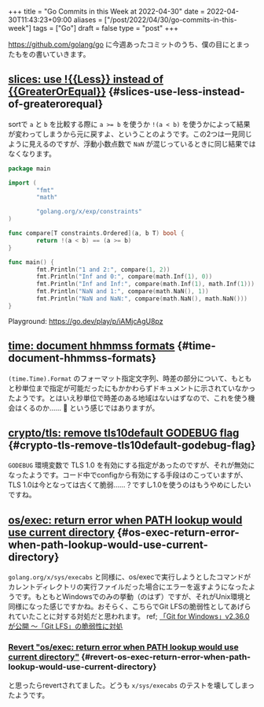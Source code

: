 +++
title = "Go Commits in this Week at 2022-04-30"
date = 2022-04-30T11:43:23+09:00
aliases = ["/post/2022/04/30/go-commits-in-this-week"]
tags = ["Go"]
draft = false
type = "post"
+++

<https://github.com/golang/go> に今週あったコミットのうち、僕の目にとまったもをの書いていきます。


## [slices: use !{{Less}} instead of {{GreaterOrEqual}}](https://github.com/golang/go/commit/415e3fd8a6e62d7e9cf7d0c995518179dc0b7723) {#slices-use-less-instead-of-greaterorequal}

sortで `a` と `b` を比較する際に `a >= b` を使うか `!(a < b)` を使うかによって結果が変わってしまうから元に戻すよ、ということのようです。この2つは一見同じように見えるのですが、浮動小数点数で `NaN` が混じっているときに同じ結果ではなくなります。

```go
package main

import (
        "fmt"
        "math"

        "golang.org/x/exp/constraints"
)

func compare[T constraints.Ordered](a, b T) bool {
        return !(a < b) == (a >= b)
}

func main() {
        fmt.Println("1 and 2:", compare(1, 2))
        fmt.Println("Inf and 0:", compare(math.Inf(1), 0))
        fmt.Println("Inf and Inf:", compare(math.Inf(1), math.Inf(1)))
        fmt.Println("NaN and 1:", compare(math.NaN(), 1))
        fmt.Println("NaN and NaN:", compare(math.NaN(), math.NaN()))
}
```

Playground: <https://go.dev/play/p/iAMjcAgU8pz>


## [time: document hhmmss formats](https://github.com/golang/go/commit/24b570354caee33d4fb3934ce7ef1cc97fb403fd) {#time-document-hhmmss-formats}

`(time.Time).Format` のフォーマット指定文字列、時差の部分について、もともと秒単位まで指定が可能だったにもかかわらずドキュメントに示されていなかったようです。とはいえ秒単位で時差のある地域はないはずなので、これを使う機会はくるのか…… :thinking: という感じではありますが。


## [crypto/tls: remove tls10default GODEBUG flag](https://github.com/golang/go/commit/f0ee7fda636408b4f04ca3f3b11788f662c90610) {#crypto-tls-remove-tls10default-godebug-flag}

`GODEBUG` 環境変数で TLS 1.0 を有効にする指定があったのですが、それが無効になったようです。コード中でconfigから有効にする手段はのこっていますが、TLS 1.0は今となっては古くて脆弱……？ですし1.0を使うのはもうやめにしたいですね。


## [os/exec: return error when PATH lookup would use current directory](https://github.com/golang/go/commit/3ce203db80cd1f320f0c597123b918c3b3bb0449) {#os-exec-return-error-when-path-lookup-would-use-current-directory}

`golang.org/x/sys/execabs` と同様に、os/execで実行しようとしたコマンドがカレントディレクトリの実行ファイルだった場合にエラーを返すようになったようです。もともとWindowsでのみの挙動（のはず）ですが、それがUnix環境と同様になった感じですかね。おそらく、こちらでGit LFSの脆弱性としてあげられていたことに対する対処だと思われます。
ref; [「Git for Windows」v2.36.0が公開 ～「Git LFS」の脆弱性に対処](https://forest.watch.impress.co.jp/docs/news/1404405.html)


### [Revert "os/exec: return error when PATH lookup would use current directory"](https://github.com/golang/go/commit/f2b674756b3b684118e4245627d4ed8c07e518e7) {#revert-os-exec-return-error-when-path-lookup-would-use-current-directory}

と思ったらrevertされてました。どうも `x/sys/execabs` のテストを壊してしまったようです。
